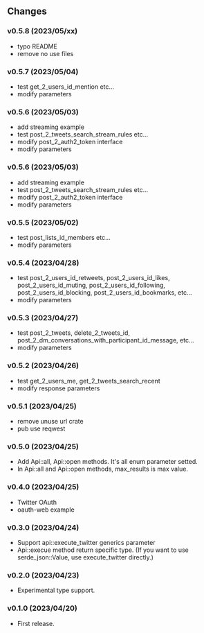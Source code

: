 ## Changes

### v0.5.8 (2023/05/xx)
* typo README
* remove no use files

### v0.5.7 (2023/05/04)
* test get_2_users_id_mention etc...
* modify parameters

### v0.5.6 (2023/05/03)
* add streaming example
* test post_2_tweets_search_stream_rules etc...
* modify post_2_auth2_token interface
* modify parameters

### v0.5.6 (2023/05/03)
* add streaming example
* test post_2_tweets_search_stream_rules etc...
* modify post_2_auth2_token interface
* modify parameters

### v0.5.5 (2023/05/02)
* test post_lists_id_members etc...
* modify parameters

### v0.5.4 (2023/04/28)
* test post_2_users_id_retweets, post_2_users_id_likes, post_2_users_id_muting, post_2_users_id_following, post_2_users_id_blocking, post_2_users_id_bookmarks, etc...
* modify parameters

### v0.5.3 (2023/04/27)
* test post_2_tweets, delete_2_tweets_id, post_2_dm_conversations_with_participant_id_message, etc...
* modify parameters

### v0.5.2 (2023/04/26)
* test get_2_users_me, get_2_tweets_search_recent
* modify response parameters

### v0.5.1 (2023/04/25)
* remove unuse url crate
* pub use reqwest

### v0.5.0 (2023/04/25)
* Add Api::all, Api::open methods. It's all enum parameter setted.
* In Api::all and Api::open methods, max_results is max value.

### v0.4.0 (2023/04/25)
* Twitter OAuth
* oauth-web example

### v0.3.0 (2023/04/24)
* Support api::execute_twitter generics parameter
* Api::execue method return specific type. (If you want to use serde_json::Value, use execute_twitter directly.)

### v0.2.0 (2023/04/23)
* Experimental type support.

### v0.1.0 (2023/04/20)
* First release.